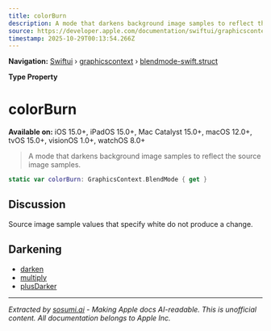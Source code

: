```yaml
---
title: colorBurn
description: A mode that darkens background image samples to reflect the source image samples.
source: https://developer.apple.com/documentation/swiftui/graphicscontext/blendmode-swift.struct/colorburn
timestamp: 2025-10-29T00:13:54.266Z
---
```


**Navigation:** [Swiftui](/documentation/swiftui) › [graphicscontext](/documentation/swiftui/graphicscontext) › [blendmode-swift.struct](/documentation/swiftui/graphicscontext/blendmode-swift.struct)

**Type Property**

# colorBurn

**Available on:** iOS 15.0+, iPadOS 15.0+, Mac Catalyst 15.0+, macOS 12.0+, tvOS 15.0+, visionOS 1.0+, watchOS 8.0+

> A mode that darkens background image samples to reflect the source image samples.

```swift
static var colorBurn: GraphicsContext.BlendMode { get }
```

## Discussion

Source image sample values that specify white do not produce a change.

## Darkening

- [darken](/documentation/swiftui/graphicscontext/blendmode-swift.struct/darken)
- [multiply](/documentation/swiftui/graphicscontext/blendmode-swift.struct/multiply)
- [plusDarker](/documentation/swiftui/graphicscontext/blendmode-swift.struct/plusdarker)

---

*Extracted by [sosumi.ai](https://sosumi.ai) - Making Apple docs AI-readable.*
*This is unofficial content. All documentation belongs to Apple Inc.*
